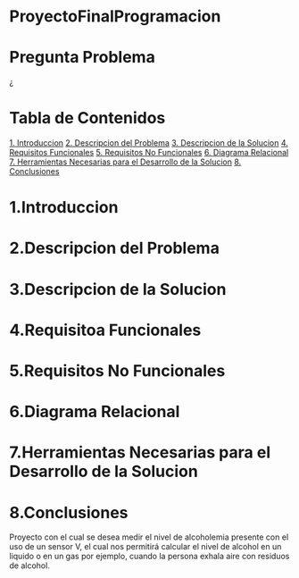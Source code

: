 # ProyectoFinalProgramacion
# Pregunta Problema
¿
# Tabla de Contenidos
[1. Introduccion](#introduccion)
[2. Descripcion del Problema](#descripcion-del-problema)
[3. Descripcion de la Solucion](#descripcion-de-la-solucion)
[4. Requisitos Funcionales](#requisitos-funcionales)
[5. Requisitos No Funcionales](#requisitos-no-funcionales)
[6. Diagrama Relacional](#diagrama-relacional)
[7. Herramientas Necesarias para el Desarrollo de la Solucion](#herramientas-necesarias-para-el-desarrollo-de-la-solucion)
[8. Conclusiones](#conclusiones)

# 1.Introduccion

# 2.Descripcion del Problema

# 3.Descripcion de la Solucion

# 4.Requisitoa Funcionales

# 5.Requisitos No Funcionales

# 6.Diagrama Relacional

# 7.Herramientas Necesarias para el Desarrollo de la Solucion

# 8.Conclusiones







Proyecto con el cual se desea medir el nivel de alcoholemia presente con el uso de un sensor V, el cual nos permitirá calcular el nivel de alcohol en un liquido o en un gas por ejemplo, cuando la persona exhala aire con residuos de alcohol.


